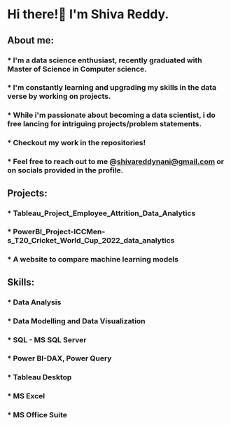 # Hi there!👋 I'm Shiva Reddy.
## About me: 
### * I'm a data science enthusiast, recently graduated with Master of Science in Computer science.
### * I'm constantly learning and upgrading my skills in the data verse by working on projects.
### * While i'm passionate about becoming a data scientist, i do free lancing for intriguing projects/problem statements.
### * Checkout my work in the repositories!
### * Feel free to reach out to me @shivareddynani@gmail.com or on socials provided in the profile.
##
## Projects: 
### * Tableau_Project_Employee_Attrition_Data_Analytics 
### * PowerBI_Project-ICCMen-s_T20_Cricket_World_Cup_2022_data_analytics
### * A website to compare machine learning models
##
## Skills: 
### * Data Analysis 
### * Data Modelling and Data Visualization 
### * SQL - MS SQL Server
### * Power BI-DAX, Power Query
### * Tableau Desktop
### * MS Excel
### * MS Office Suite
##



